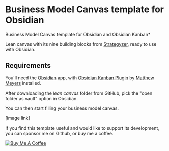 # Business Model Canvas template for Obsidian
Business Model Canvas template for Obsidian and Obsidian Kanban*

Lean canvas with its nine building blocks from [Strategyzer](https://www.strategyzer.com/library/the-business-model-canvas), ready to use with Obsidian.

## Requirements

You'll need the [Obsidian](https://obsidian.md) app, with [Obsidian Kanban Plugin](https://publish.obsidian.md/kanban/Obsidian+Kanban+Plugin) by [Matthew Meyers](https://github.com/mgmeyers) installed.

After downloading the *lean canvas* folder from GitHub, pick the "open folder as vault" option in Obsidian.

You can then start filling your business model canvas.

[image link]


If you find this template useful and would like to support its development, you can sponsor me on Github, or buy me a coffee.

<a href="https://www.buymeacoffee.com/alternatyves/" target="_blank"><img src="https://www.buymeacoffee.com/assets/img/custom_images/orange_img.png" alt="Buy Me A Coffee" style="height: auto !important;width: auto !important;" ></a>
